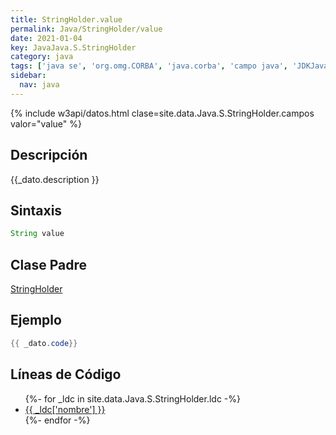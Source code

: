 ```yaml
---
title: StringHolder.value
permalink: Java/StringHolder/value
date: 2021-01-04
key: JavaJava.S.StringHolder
category: java
tags: ['java se', 'org.omg.CORBA', 'java.corba', 'campo java', 'JDKJava 1.2']
sidebar: 
  nav: java
---
```


{% include w3api/datos.html clase=site.data.Java.S.StringHolder.campos valor="value" %}

## Descripción
{{_dato.description }}

## Sintaxis
~~~java
String value
~~~

## Clase Padre
[StringHolder](/Java/StringHolder/)

## Ejemplo
~~~java
{{ _dato.code}}
~~~

## Líneas de Código
<ul>
{%- for _ldc in site.data.Java.S.StringHolder.ldc -%}
   <li>
       <a href="{{_ldc['url'] }}">{{ _ldc['nombre'] }}</a>
   </li>
{%- endfor -%}
</ul>
